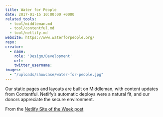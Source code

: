 ```yaml
---
title: Water for People
date: 2017-01-15 10:00:00 +0000
related_tools:
  - tool/middleman.md
  - tool/contentful.md
  - tool/netlify.md
website: https://www.waterforpeople.org/
repo:
creator:
  - name:
    role: 'Design/Development'
    url:
    twitter_username:
images:
  - "/uploads/showcase/water-for-people.jpg"
---
```

Our static pages and layouts are built on Middleman, with content updates from Contentful. Netlify’s automatic deploys were a natural fit, and our donors appreciate the secure environment.

From the [Netlify Site of the Week post](https://www.netlify.com/site-of-the-week/water-for-people/)
